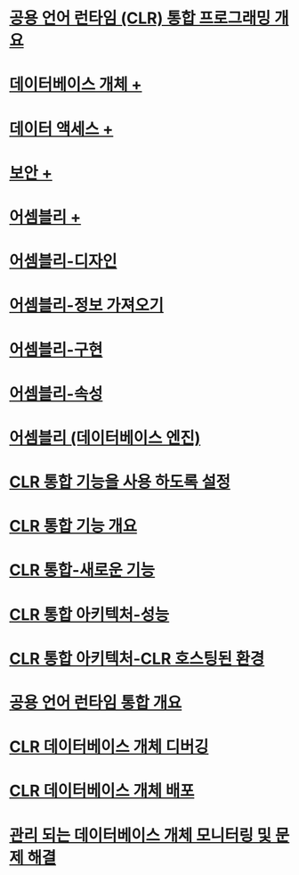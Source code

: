 # [공용 언어 런타임 (CLR) 통합 프로그래밍 개요](common-language-runtime-clr-integration-programming-concepts.md)

# [데이터베이스 개체 +](../../relational-databases/clr-integration/database-objects/building-database-objects-with-common-language-runtime-clr-integration.md)
# [데이터 액세스 +](../../relational-databases/clr-integration/data-access/data-access-from-clr-database-objects.md)
# [보안 +](../../relational-databases/clr-integration/security/clr-integration-code-access-security.md)
# [어셈블리 +](../../relational-databases/clr-integration/assemblies/managing-clr-integration-assemblies.md)

# [어셈블리-디자인](assemblies-designing.md)
# [어셈블리-정보 가져오기](assemblies-getting-information.md)
# [어셈블리-구현](assemblies-implementing.md)
# [어셈블리-속성](assemblies-properties.md)
# [어셈블리 (데이터베이스 엔진)](assemblies-database-engine.md)
# [CLR 통합 기능을 사용 하도록 설정](clr-integration-enabling.md)
# [CLR 통합 기능 개요](clr-integration-overview.md)
# [CLR 통합-새로운 기능](clr-integration-what-s-new.md)
# [CLR 통합 아키텍처-성능](clr-integration-architecture-performance.md)
# [CLR 통합 아키텍처-CLR 호스팅된 환경](clr-integration-architecture-clr-hosted-environment.md)
# [공용 언어 런타임 통합 개요](common-language-runtime-integration-overview.md)
# [CLR 데이터베이스 개체 디버깅](debugging-clr-database-objects.md)
# [CLR 데이터베이스 개체 배포](deploying-clr-database-objects.md)
# [관리 되는 데이터베이스 개체 모니터링 및 문제 해결](monitoring-and-troubleshooting-managed-database-objects.md)

